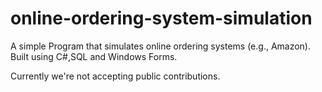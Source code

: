 # online-ordering-system-simulation
A simple Program that simulates online ordering systems (e.g., Amazon). Built using C#,SQL and Windows Forms.

Currently we're not accepting public contributions.
